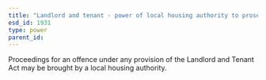 ```yaml
---
title: "Landlord and tenant - power of local housing authority to prosecute"
esd_id: 1931
type: power
parent_id:  
---
```


Proceedings for an offence under any provision of the Landlord and Tenant Act may be brought by a local housing authority.

